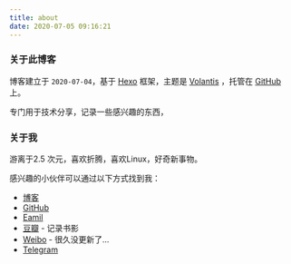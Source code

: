 ```yaml
---
title: about
date: 2020-07-05 09:16:21
---
```


### 关于此博客
博客建立于 `2020-07-04`，基于 [Hexo](https://hexo.io/) 框架，主题是 [Volantis](https://volantis.js.org/) ，托管在 [GitHub](https://github.com/) 上。

专门用于技术分享，记录一些感兴趣的东西，

### 关于我
游离于2.5 次元，喜欢折腾，喜欢Linux，好奇新事物。

感兴趣的小伙伴可以通过以下方式找到我：

* [博客](https://www.aikang.me/)
* [GitHub](https://github.com/0xAikang)
* [Eamil](mailto:aikangtongxue@gamil.com)
* [豆瓣](https://www.douban.com/people/164428873/) - 记录书影
* [Weibo](https://weibo.com/aikangtongxue) - 很久没更新了...
* [Telegram](https://t.me/s/Hoooliday)